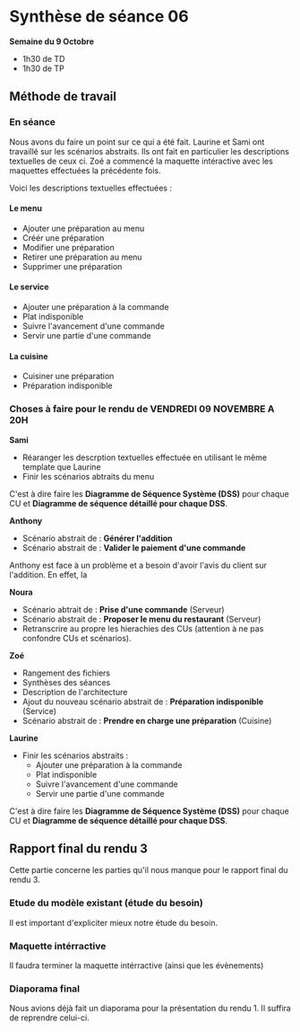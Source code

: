 # Synthèse de séance 06

**Semaine du 9 Octobre**

* 1h30 de TD
* 1h30 de TP

## Méthode de travail

### En séance

Nous avons du faire un point sur ce qui a été fait. Laurine et Sami ont travaillé sur les scénarios abstraits. Ils ont fait en particulier les descriptions textuelles de ceux ci. Zoé a commencé la maquette intéractive avec les maquettes effectuées la précédente fois.

Voici les descriptions textuelles effectuées :

#### Le menu

* Ajouter une préparation au menu
* Créér une préparation
* Modifier une préparation
* Retirer une préparation au menu
* Supprimer une préparation

#### Le service

* Ajouter une préparation à la commande
* Plat indisponible
* Suivre l'avancement d'une commande 
* Servir une partie d'une commande

#### La cuisine

* Cuisiner une préparation
* Préparation indisponible



### Choses à faire pour le rendu de VENDREDI 09 NOVEMBRE A 20H

**Sami**

* Réaranger les descrption textuelles effectuée en utilisant le même template que Laurine
* Finir les scénarios abtraits du menu

C'est à dire faire les **Diagramme de Séquence Système (DSS)** pour chaque CU et **Diagramme de séquence détaillé pour chaque DSS**.


**Anthony**

* Scénario abstrait de : **Générer l'addition**
* Scénario abstrait de : **Valider le paiement d'une commande**

Anthony est face à un problème et a besoin d'avoir l'avis du client sur l'addition. En effet, la 


**Noura**

* Scénario abtrait de : **Prise d'une commande** (Serveur)
* Scénario abstrait de : **Proposer le menu du restaurant** (Serveur)
* Retranscrire au propre les hierachies des CUs (attention à ne pas confondre CUs et scénarios).

**Zoé**

* Rangement des fichiers
* Synthèses des séances
* Description de l'architecture
* Ajout du nouveau scénario abstrait de : **Préparation indisponible** (Service)
* Scénario abstrait de : **Prendre en charge une préparation** (Cuisine)


**Laurine**

* Finir les scénarios abstraits : 
  * Ajouter une préparation à la commande
  * Plat indisponible
  * Suivre l'avancement d'une commande 
  * Servir une partie d'une commande

C'est à dire faire les **Diagramme de Séquence Système (DSS)** pour chaque CU et **Diagramme de séquence détaillé pour chaque DSS**.

## Rapport final du rendu 3

Cette partie concerne les parties qu'il nous manque pour le rapport final du rendu 3. 

### Etude du modèle existant (étude du besoin)

Il est important d'expliciter mieux notre étude du besoin.

### Maquette intérractive

Il faudra terminer la maquette intérractive (ainsi que les évènements)

### Diaporama final

Nous avions déjà fait un diaporama pour la présentation du rendu 1. Il suffira de reprendre celui-ci.
